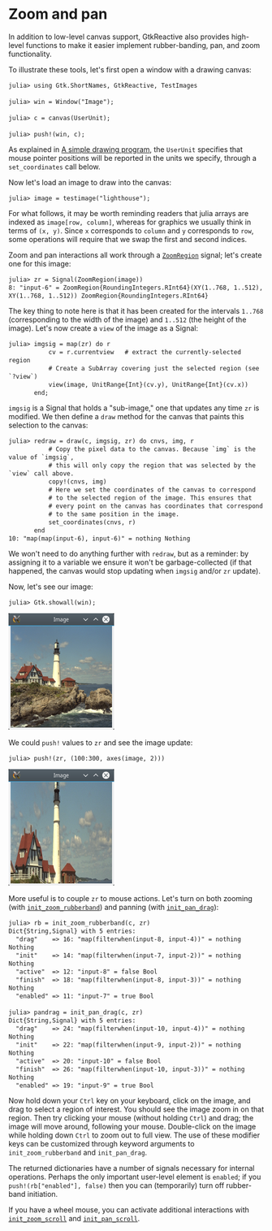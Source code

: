 # Zoom and pan

In addition to low-level canvas support, GtkReactive also provides
high-level functions to make it easier implement rubber-banding, pan,
and zoom functionality.

To illustrate these tools, let's first open a window with a drawing canvas:

```jldoctest demozoom
julia> using Gtk.ShortNames, GtkReactive, TestImages

julia> win = Window("Image");

julia> c = canvas(UserUnit);

julia> push!(win, c);
```

As explained in [A simple drawing program](@ref), the `UserUnit`
specifies that mouse pointer positions will be reported in the units
we specify, through a `set_coordinates` call below.

Now let's load an image to draw into the canvas:
```jldoctest demozoom
julia> image = testimage("lighthouse");
```

For what follows, it may be worth reminding readers that julia arrays
are indexed as `image[row, column]`, whereas for graphics we usually
think in terms of `(x, y)`. Since `x` corresponds to `column` and `y`
corresponds to `row`, some operations will require that we swap the
first and second indices.

Zoom and pan interactions all work through a [`ZoomRegion`](@ref) signal; let's
create one for this image:
```jldoctest demozoom
julia> zr = Signal(ZoomRegion(image))
8: "input-6" = ZoomRegion{RoundingIntegers.RInt64}(XY(1..768, 1..512), XY(1..768, 1..512)) ZoomRegion{RoundingIntegers.RInt64}
```

The key thing to note here is that it has been created for the
intervals `1..768` (corresponding to the width of the image) and
`1..512` (the height of the image). Let's now create a `view` of the image as a Signal:

```jldoctest demozoom
julia> imgsig = map(zr) do r
           cv = r.currentview   # extract the currently-selected region
           # Create a SubArray covering just the selected region (see `?view`)
           view(image, UnitRange{Int}(cv.y), UnitRange{Int}(cv.x))
       end;
```

`imgsig` is a Signal that holds a "sub-image," one that updates any
time `zr` is modified. We then define a `draw` method for the canvas
that paints this selection to the canvas:

```jldoctest demozoom
julia> redraw = draw(c, imgsig, zr) do cnvs, img, r
           # Copy the pixel data to the canvas. Because `img` is the value of `imgsig`,
           # this will only copy the region that was selected by the `view` call above.
           copy!(cnvs, img)
           # Here we set the coordinates of the canvas to correspond
           # to the selected region of the image. This ensures that
           # every point on the canvas has coordinates that correspond
           # to the same position in the image.
           set_coordinates(cnvs, r)
       end
10: "map(map(input-6), input-6)" = nothing Nothing
```

We won't need to do anything further with `redraw`, but as a reminder:
by assigning it to a variable we ensure it won't be garbage-collected
(if that happened, the canvas would stop updating when `imgsig` and/or
`zr` update).

Now, let's see our image:
```jldoctest demozoom
julia> Gtk.showall(win);
```

![image1](assets/image1.png)

We could `push!` values to `zr` and see the image update:
```jldoctest demozoom
julia> push!(zr, (100:300, axes(image, 2)))
```

![image2](assets/image2.png)

More useful is to couple `zr` to mouse actions. Let's turn on both
zooming (with [`init_zoom_rubberband`](@ref)) and panning (with [`init_pan_drag`](@ref)):

```jldoctest demozoom
julia> rb = init_zoom_rubberband(c, zr)
Dict{String,Signal} with 5 entries:
  "drag"    => 16: "map(filterwhen(input-8, input-4))" = nothing Nothing
  "init"    => 14: "map(filterwhen(input-7, input-2))" = nothing Nothing
  "active"  => 12: "input-8" = false Bool
  "finish"  => 18: "map(filterwhen(input-8, input-3))" = nothing Nothing
  "enabled" => 11: "input-7" = true Bool

julia> pandrag = init_pan_drag(c, zr)
Dict{String,Signal} with 5 entries:
  "drag"    => 24: "map(filterwhen(input-10, input-4))" = nothing Nothing
  "init"    => 22: "map(filterwhen(input-9, input-2))" = nothing Nothing
  "active"  => 20: "input-10" = false Bool
  "finish"  => 26: "map(filterwhen(input-10, input-3))" = nothing Nothing
  "enabled" => 19: "input-9" = true Bool
```

Now hold down your `Ctrl` key on your keyboard, click on the image,
and drag to select a region of interest. You should see the image zoom
in on that region. Then try clicking your mouse (without holding
`Ctrl`) and drag; the image will move around, following your
mouse. Double-click on the image while holding down `Ctrl` to zoom out
to full view. The use of these modifier keys can be customized through
keyword arguments to `init_zoom_rubberband` and `init_pan_drag`.

The returned dictionaries have a number of signals necessary for
internal operations. Perhaps the only important user-level element is
`enabled`; if you `push!(rb["enabled"], false)` then you can
(temporarily) turn off rubber-band initiation.

If you have a wheel mouse, you can activate additional interactions
with [`init_zoom_scroll`](@ref) and [`init_pan_scroll`](@ref).
